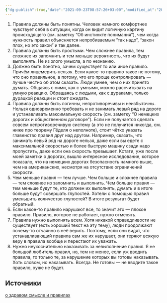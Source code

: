```yaml
---
{"dg-publish":true,"date":"2021-09-23T08:57:26+03:00","modified_at":"2022-05-30T19:09:03+03:00","permalink":"/refs/pravila-sostavleniya-pravil/","dgHomeLink":false,"dgPassFrontmatter":true}
---
```



1. Правила должны быть понятны. Человек намного комфортнее чувствует себя в ситуации, когда он видит логичную картину происходящего (см. заметку “Об инстинкте понимания”), чем когда нужность правил объясняется непробиваемым “так надо”, “закон плох, но это закон” и так далее.
2. Правила должны быть простыми. Чем сложнее правила, тем сложнее их запомнить и тем меньше вероятность, что их будут выполнять. Не из злого умысла, а по незнанию.
3. Должно быть понятно, зачем существует то или иное правило. Причём лицемерить нельзя. Если какое-то правило такое не потому, что оно правильное, а потому, что его проще контролировать — лучше честно об этом сказать. Люди умнее, чем о них принято думать. Общаясь с ними, как с умными, можно рассчитывать на умную реакцию. Обращаясь с людьми, как с дураками, только дурацкой реакции и стоит ожидать.
4. Правила должны быть логичны, непротиворечивы и неизбыточны. Нельзя одновременно требовать и не занимать левый ряд на дороге и устанавливать максимальную скорость (см. заметку “О немецких дорогах и общественном договоре”). Если не получается сделать совсем непротиворечивую систему (а это не получится никогда, см. ниже про теорему Гёделя о неполноте), стоит чётко указать главенство правил друг над другом. Например, сказать, что занимать левый ряд на дороге нельзя, даже если вы едете с максимальной скоростью и более быструю машину сзади надо пропустить, даже если она скорость превышает. Кстати, уже после моей заметки о дорогах, вышло интересное исследование, которое показало, что на немецких дорогах безопасность намного выше, чем на американских, несмотря на отсутствие ограничений скорости.
5. Чем меньше правил — тем лучше. Чем больше и сложнее правила — тем сложнее из запомнить и выполнить. Чем больше правил — тем меньше будут те, кто должен их выполнять, думать и в итоге больше будут совершать глупостей. Хотели с помощью правил уменьшить количество глупостей? В итоге результат будет обратный.
6. Если какое-то правило нарушают все, то значит это — плохое правило. Правило, которое не работает, нужно отменять.
7. Правила нужно выполнять всем. Хотя никакой справедливости не существует (есть хороший текст на эту тему), люди продолжают почему-то отчаянно в неё верить. Поэтому, если они видят, что устанавливающий правила сам же их нарушает, они теряют всякую веру в правила вообще и перестают их уважать.
8. Нужно неукоснительно наказывать за невыполнение правил. Я не большой любитель правил, но, тем не менее, если уж вводить правила, то только те, за нарушение которых вы готовы наказывать. Хоть словом, но наказывать. Всегда. Не готовы — не вводите такое правило, хуже не будет.

## Источники

[о здравом смысле и правилах](https://medium.com/russian/%D0%BE-%D0%B7%D0%B4%D1%80%D0%B0%D0%B2%D0%BE%D0%BC-%D1%81%D0%BC%D1%8B%D1%81%D0%BB%D0%B5-%D0%B8-%D0%BF%D1%80%D0%B0%D0%B2%D0%B8%D0%BB%D0%B0%D1%85-8d11be9bd9d3)
